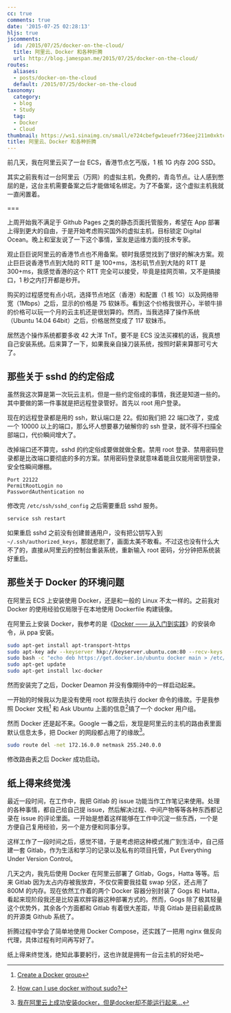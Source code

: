 ```yaml
---
cc: true
comments: true
date: '2015-07-25 02:28:13'
hljs: true
jscomments:
  id: /2015/07/25/docker-on-the-cloud/
  title: 阿里云、Docker 和各种折腾
  url: http://blog.jamespan.me/2015/07/25/docker-on-the-cloud/
routes:
  aliases:
  - posts/docker-on-the-cloud
  default: /2015/07/25/docker-on-the-cloud
taxonomy:
  category:
  - blog
  - Study
  tag:
  - Docker
  - Cloud
thumbnail: https://ws1.sinaimg.cn/small/e724cbefgw1euefr736eej211m0xktck.jpg
title: 阿里云、Docker 和各种折腾
---
```


前几天，我在阿里云买了一台 ECS，香港节点乞丐版，1 核 1G 内存 20G SSD。

其实之前我有过一台阿里云（万网）的虚拟主机，免费的，青岛节点。让人感到憋屈的是，这台主机需要备案之后才能做域名绑定。为了不备案，这个虚拟主机我就一直闲置着。

===



上周开始我不满足于 Github Pages 之类的静态页面托管服务，希望在 App 部署上得到更大的自由，于是开始考虑购买国外的虚拟主机，目标锁定 Digital Ocean。晚上和室友说了一下这个事情，室友是运维方面的技术专家。

观止巨巨说阿里云的香港节点也不用备案。顿时我感觉找到了很好的解决方案。观止巨巨说香港节点到大陆的 RTT 是 100+ms，洛杉矶节点到大陆的 RTT 是 300+ms，我感觉香港的这个 RTT 完全可以接受，毕竟是挂网页嘛，又不是搞接口，1 秒之内打开都是秒开。

购买的过程感觉有点小坑，选择节点地区（香港）和配置（1 核 1G）以及网络带宽（1Mbps）之后，显示的价格是 75 软妹币。看到这个价格我很开心，半顿牛排的价格可以玩一个月的云主机还是很划算的。然而，当我选择了操作系统（Ubuntu 14.04 64bit）之后，价格居然变成了 117 软妹币。

居然选个操作系统都要多收 42 大洋 TnT。要不是 ECS 没法买裸机的话，我真想自己安装系统。后来算了一下，如果我亲自操刀装系统，按照时薪来算那可亏大了。

## 那些关于 sshd 的约定俗成 ##

虽然我这次算是第一次玩云主机，但是一些约定俗成的事情，我还是知道一些的。其中要做的第一件事就是把远程登录管好。首先以 root 用户登录。

现在的远程登录都是用的 ssh，默认端口是 22。假如我们把 22 端口改了，变成一个 10000 以上的端口，那么坏人想要暴力破解你的 ssh 登录，就不得不扫描全部端口，代价瞬间增大了。

改掉端口还不算完，sshd 的约定俗成要做就做全套。禁用 root 登录、禁用密码登录都是比改端口要彻底的多的方案。禁用密码登录就意味着能且仅能用密钥登录，安全性瞬间爆棚。

```
Port 22122
PermitRootLogin no
PasswordAuthentication no
```

修改完 `/etc/ssh/sshd_config` 之后需要重启 sshd 服务。

```bash
service ssh restart
```

如果重启 sshd 之前没有创建普通用户，没有把公钥写入到 `~/.ssh/authorized_keys`，那就悲剧了，画面太美不敢看。不过这也没有什么大不了的，直接从阿里云的控制台重装系统，重新输入 root 密码，分分钟把系统装好重启。

## 那些关于 Docker 的环境问题 ##

在阿里云 ECS 上安装使用 Docker，还是和一般的 Linux 不太一样的。之前我对 Docker 的使用经验仅局限于在本地使用 Dockerfile 构建镜像。

在阿里云上安装 Docker，我参考的是《[Docker —— 从入门到实践][1]》的安装命令，从 ppa 安装。

```bash
sudo apt-get install apt-transport-https
sudo apt-key adv --keyserver hkp://keyserver.ubuntu.com:80 --recv-keys 36A1D7869245C8950F966E92D8576A8BA88D21E9
sudo bash -c "echo deb https://get.docker.io/ubuntu docker main > /etc/apt/sources.list.d/docker.list"
sudo apt-get update
sudo apt-get install lxc-docker
```

然而安装完了之后，Docker Deamon 并没有像期待中的一样启动起来。

一开始的时候我以为是没有使用 root 权限去执行 docker 命令的缘故。于是我参照 Docker 文档[^1] 和 Ask Ubuntu 上面的信息[^2]搞了一个 docker 用户组。

[^1]: [Create a Docker group][2]
[^2]: [How can I use docker without sudo?][3]

然而 Docker 还是起不来。Google 一番之后，发现是阿里云的主机的路由表里面默认信息太多，把 Docker 的网段都占用了的缘故[^3]。

[^3]: [我在阿里云上成功安装docker，但是docker却不能运行起来...][4]

```bash
sudo route del -net 172.16.0.0 netmask 255.240.0.0
```

修改路由表之后 Docker 成功启动。

## 纸上得来终觉浅 ##

最近一段时间，在工作中，我把 Gitlab 的 issue 功能当作工作笔记来使用。处理的各种事情，都自己给自己提 issue，然后解决过程、中间产物等等各种东西都记录在 issue 的评论里面。一开始是想着这样能够在工作中沉淀一些东西，一个是方便自己复用经验，另一个是方便和同事分享。

这样工作了一段时间之后，感觉不错，于是考虑把这种模式推广到生活中，自己搭建一套 Gitlab，作为生活和学习的记录以及私有的项目托管，Put Everything Under Version Control。

几天之内，我先后使用 Docker 在阿里云部署了 Gitlab，Gogs，Hatta 等等。后来 Gitlab 因为太占内存被我放弃，不仅仅需要我挂载 swap 分区，还占用了 800M 的内存。现在依然工作着的两个 Docker 容器分别封装了 Gogs 和 Hatta，看起来现阶段我还是比较喜欢胖容器这种部署方式的。然而，Gogs 除了极其轻量这个优势外，其余各个方面都和 Gitlab 有着很大差距，毕竟 Gitlab 是目前最成熟的开源类 Github 系统了。

折腾过程中学会了简单地使用 Docker Compose，还实践了一把用 nginx 做反向代理，具体过程有时间再写好了。

纸上得来终觉浅，绝知此事要躬行，这也许就是拥有一台云主机的好处吧~

[1]: http://dockerpool.com/static/books/docker_practice/install/ubuntu.html
[2]: https://docs.docker.com/installation/ubuntulinux/#create-a-docker-group
[3]: http://askubuntu.com/questions/477551/how-can-i-use-docker-without-sudo
[4]: http://www.zhihu.com/question/24863856
